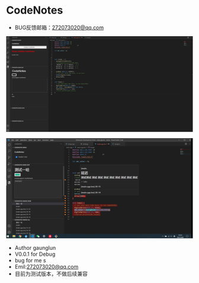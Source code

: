 # CodeNotes

* BUG反馈邮箱：272073020@qq.com   


![](https://github.com/guanglun/CodeNotes/raw/master/images/show.gif)    

![](https://github.com/guanglun/CodeNotes/raw/master/images/show.png)   

* Author gaunglun
* V0.0.1 for Debug
* bug for me s
* Emil:272073020@qq.com
* 目前为测试版本，不做后续兼容
